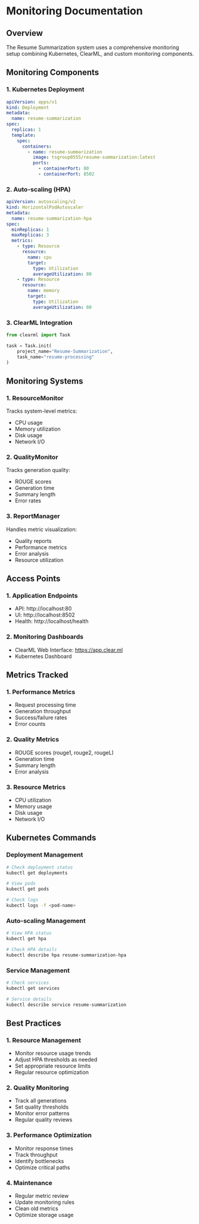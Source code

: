 # Monitoring Documentation

## Overview

The Resume Summarization system uses a comprehensive monitoring setup combining Kubernetes, ClearML, and custom monitoring components.

## Monitoring Components

### 1. Kubernetes Deployment
```yaml
apiVersion: apps/v1
kind: Deployment
metadata:
  name: resume-summarization
spec:
  replicas: 1
  template:
    spec:
      containers:
        - name: resume-summarization
          image: tsgroup0555/resume-summarization:latest
          ports:
            - containerPort: 80
            - containerPort: 8502
```

### 2. Auto-scaling (HPA)
```yaml
apiVersion: autoscaling/v2
kind: HorizontalPodAutoscaler
metadata:
  name: resume-summarization-hpa
spec:
  minReplicas: 1
  maxReplicas: 3
  metrics:
    - type: Resource
      resource:
        name: cpu
        target:
          type: Utilization
          averageUtilization: 80
    - type: Resource
      resource:
        name: memory
        target:
          type: Utilization
          averageUtilization: 80
```

### 3. ClearML Integration
```python
from clearml import Task

task = Task.init(
    project_name="Resume-Summarization",
    task_name="resume-processing"
)
```

## Monitoring Systems

### 1. ResourceMonitor
Tracks system-level metrics:
- CPU usage
- Memory utilization
- Disk usage
- Network I/O

### 2. QualityMonitor
Tracks generation quality:
- ROUGE scores
- Generation time
- Summary length
- Error rates

### 3. ReportManager
Handles metric visualization:
- Quality reports
- Performance metrics
- Error analysis
- Resource utilization

## Access Points

### 1. Application Endpoints
- API: http://localhost:80
- UI: http://localhost:8502
- Health: http://localhost/health

### 2. Monitoring Dashboards
- ClearML Web Interface: https://app.clear.ml
- Kubernetes Dashboard

## Metrics Tracked

### 1. Performance Metrics
- Request processing time
- Generation throughput
- Success/failure rates
- Error counts

### 2. Quality Metrics
- ROUGE scores (rouge1, rouge2, rougeL)
- Generation time
- Summary length
- Error analysis

### 3. Resource Metrics
- CPU utilization
- Memory usage
- Disk usage
- Network I/O

## Kubernetes Commands

### Deployment Management
```bash
# Check deployment status
kubectl get deployments

# View pods
kubectl get pods

# Check logs
kubectl logs -f <pod-name>
```

### Auto-scaling Management
```bash
# View HPA status
kubectl get hpa

# Check HPA details
kubectl describe hpa resume-summarization-hpa
```

### Service Management
```bash
# Check services
kubectl get services

# Service details
kubectl describe service resume-summarization
```

## Best Practices

### 1. Resource Management
- Monitor resource usage trends
- Adjust HPA thresholds as needed
- Set appropriate resource limits
- Regular resource optimization

### 2. Quality Monitoring
- Track all generations
- Set quality thresholds
- Monitor error patterns
- Regular quality reviews

### 3. Performance Optimization
- Monitor response times
- Track throughput
- Identify bottlenecks
- Optimize critical paths

### 4. Maintenance
- Regular metric review
- Update monitoring rules
- Clean old metrics
- Optimize storage usage
